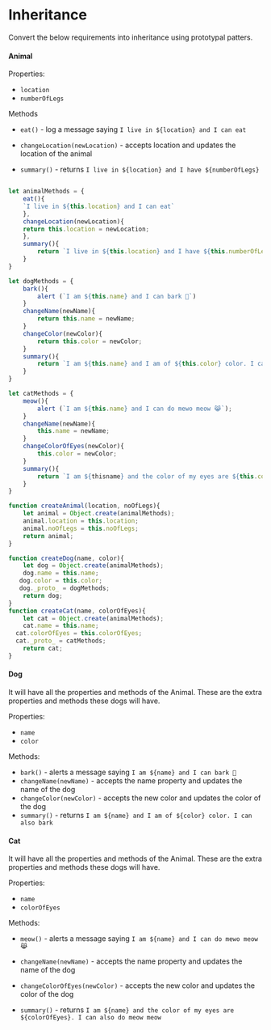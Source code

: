 # Inheritance

Convert the below requirements into inheritance using prototypal patters.

#### Animal

Properties:

- `location`
- `numberOfLegs`

Methods

- `eat()` - log a message saying `I live in ${location} and I can eat`

- `changeLocation(newLocation)` - accepts location and updates the location of the animal

- `summary()` - returns `I live in ${location} and I have ${numberOfLegs}`

```js

let animalMethods = {
    eat(){
    `I live in ${this.location} and I can eat`
    },
    changeLocation(newLocation){
    return this.location = newLocation;
    },
    summary(){
        return `I live in ${this.location} and I have ${this.numberOfLegs}`
    }
}

let dogMethods = {
    bark(){
        alert (`I am ${this.name} and I can bark 🐶`)
    }
    changeName(newName){
        return this.name = newName;
    }
    changeColor(newColor){
        return this.color = newColor;
    }
    summary(){
        return `I am ${this.name} and I am of ${this.color} color. I can also bark`
    }
}

let catMethods = {
    meow(){
        alert (`I am ${this.name} and I can do mewo meow 😹`);
    }
    changeName(newName){
        this.name = newName;
    }
    changeColorOfEyes(newColor){
        this.color = newColor;
    }
    summary(){
        return `I am ${thisname} and the color of my eyes are ${this.colorOfEyes}. I can also do meow meow`
    }
}

function createAnimal(location, noOfLegs){
    let animal = Object.create(animalMethods);
    animal.location = this.location;
    animal.noOfLegs = this.noOfLegs;
    return animal;
}

function createDog(name, color){
    let dog = Object.create(animalMethods);
    dog.name = this.name;
   dog.color = this.color;
   dog._proto_ = dogMethods;
    return dog;
}
function createCat(name, colorOfEyes){
    let cat = Object.create(animalMethods);
    cat.name = this.name;
  cat.colorOfEyes = this.colorOfEyes;
  cat._proto_ = catMethods;
    return cat;
}


```

#### Dog

It will have all the properties and methods of the Animal. These are the extra properties and methods these dogs will have.

Properties:

- `name`
- `color`

Methods:

- `bark()` - alerts a message saying `I am ${name} and I can bark 🐶`
- `changeName(newName)` - accepts the name property and updates the name of the dog
- `changeColor(newColor)` - accepts the new color and updates the color of the dog
- `summary()` - returns `I am ${name} and I am of ${color} color. I can also bark`

#### Cat

It will have all the properties and methods of the Animal. These are the extra properties and methods these dogs will have.

Properties:

- `name`
- `colorOfEyes`

Methods:

- `meow()` - alerts a message saying `I am ${name} and I can do mewo meow 😹`

- `changeName(newName)` - accepts the name property and updates the name of the dog

- `changeColorOfEyes(newColor)` - accepts the new color and updates the color of the dog

- `summary()` - returns `I am ${name} and the color of my eyes are ${colorOfEyes}. I can also do meow meow`
